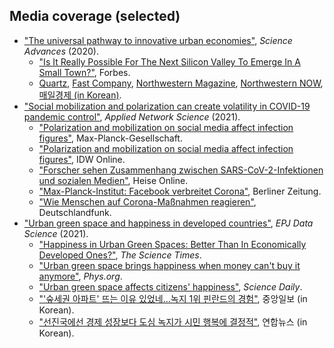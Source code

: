 Media coverage (selected)
------
* ["The universal pathway to innovative urban economies"](https://advances.sciencemag.org/content/6/34/eaba4934), *Science Advances* (2020).
  * ["Is It Really Possible For The Next Silicon Valley To Emerge In A Small Town?"](https://www.forbes.com/sites/adigaskell/2021/01/12/is-it-really-possible-for-the-next-silicon-valley-to-emerge-in-a-small-town/?sh=29e454b26722&fbclid=IwAR3ecQo8-eL8I5CldlTCHF0z-hct4FzTcAMNt7EZo2nPg8YJjrlVfcSGtCc), Forbes.
  * [Quartz](https://qz.com/1896539/what-it-takes-for-a-city-to-jump-into-the-knowledge-economy/), [Fast Company](https://www.fastcompany.com/90545523/working-from-anywhere-is-possible-but-not-sustainable), [Northwestern Magazine](https://magazine.northwestern.edu/discovery/big-cities-still-matter), [Northwestern NOW](https://news.northwestern.edu/stories/2020/08/innovative-cities-follow-a-unique-historical-pattern-study-shows/), [매일경제 (in Korean)](https://www.mk.co.kr/news/it/view/2020/08/866040/).
* ["Social mobilization and polarization can create volatility in COVID-19 pandemic control"](https://link.springer.com/article/10.1007/s41109-021-00356-9), *Applied Network Science* (2021).
  * ["Polarization and mobilization on social media affect infection figures"](https://www.mpg.de/16818769/0503-bild-polarization-and-mobilization-on-social-media-affect-infection-figures-149835-x), Max-Planck-Gesellschaft.
  * ["Polarization and mobilization on social media affect infection figures"](https://idw-online.de/de/news768028), IDW Online.
  * ["Forscher sehen Zusammenhang zwischen SARS-CoV-2-Infektionen und sozialen Medien"](https://www.heise.de/news/Forscher-sehen-Zusammenhang-zwischen-Covid-19-Infektionen-und-sozialen-Medien-6038187.html), Heise Online.
  * ["Max-Planck-Institut: Facebook verbreitet Corona"](https://www.berliner-zeitung.de/zukunft-technologie/forscher-soziale-medien-foerdern-die-verbreitung-des-coronavirus-li.158706?utm_medium=Social&utm_source=Twitter#Echobox=1621411072), Berliner Zeitung.
  * ["Wie Menschen auf Corona-Maßnahmen reagieren"](https://www.deutschlandfunk.de/zwischen-freiheit-und-pflicht-wie-menschen-auf-corona.1148.de.html?dram:article_id=497887), Deutschlandfunk.
* ["Urban green space and happiness in developed countries"](https://epjdatascience.springeropen.com/articles/10.1140/epjds/s13688-021-00278-7), *EPJ Data Science* (2021).
  * ["Happiness in Urban Green Spaces: Better Than In Economically Developed Ones?"](https://www.sciencetimes.com/articles/31870/20210623/urban-green-spaces-contribute-happiness-cities-become-more-economically-developed.htm), *The Science Times*.
  * ["Urban green space brings happiness when money can't buy it anymore"](https://phys.org/news/2021-06-urban-green-space-happiness-money.html), *Phys.org*.
  * ["Urban green space affects citizens' happiness"](https://www.sciencedaily.com/releases/2021/06/210622095313.htm), *Science Daily*.
  * ["'숲세권 아파트' 뜨는 이유 있었네...녹지 1위 핀란드의 경험"](https://news.joins.com/article/24077739), 중앙일보 (in Korean).
  * ["선진국에선 경제 성장보다 도심 녹지가 시민 행복에 결정적"](https://www.yna.co.kr/view/AKR20210608046400063?input=1195m), 연합뉴스 (in Korean).
